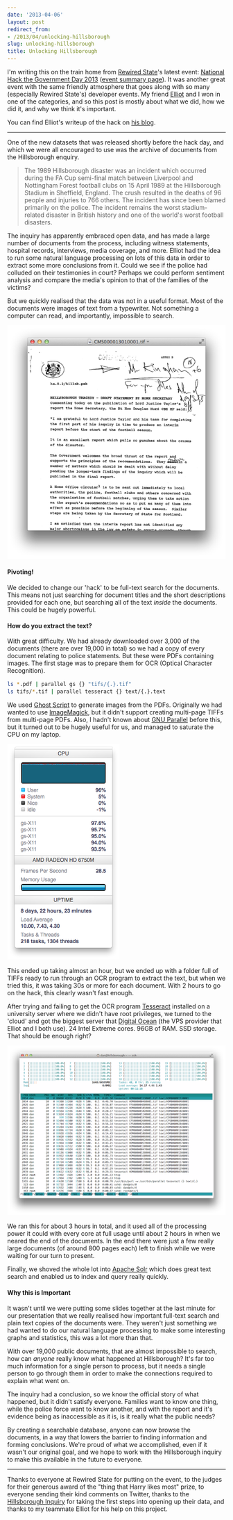 ```yaml
---
date: '2013-04-06'
layout: post
redirect_from:
- /2013/04/unlocking-hillsborough
slug: unlocking-hillsborough
title: Unlocking Hillsborough
---
```


I'm writing this on the train home from [Rewired State](http://rewiredstate.org)'s latest event: [National Hack the Government Day 2013](http://rewiredstate.org/hacks/national-hack-the-government-2013) ([event summary page](http://eventifier.co/event/nhtg13/)). It was another great event with the same friendly atmosphere that goes along with so many (especially Rewired State's) developer events. My friend [Elliot](http://twitter.com/elliotjh) and I won in one of the categories, and so this post is mostly about what we did, how we did it, and why we think it's important.

You can find Elliot's writeup of the hack on [his blog](http://blog.resborand.co.uk/Hillsborough%20Unlocked%20-%20How%20We%20Did%20It).

- - -

One of the new datasets that was released shortly before the hack day, and which we were all encouraged to use was the archive of documents from the Hillsborough  enquiry.

  > The 1989 Hillsborough disaster was an incident which occurred during the FA Cup semi-final match between Liverpool and Nottingham Forest football clubs on 15 April 1989 at the Hillsborough Stadium in Sheffield, England. The crush resulted in the deaths of 96 people and injuries to 766 others. The incident has since been blamed primarily on the police. The incident remains the worst stadium-related disaster in British history and one of the world's worst football disasters.

The inquiry has apparently embraced open data, and has made a large number of documents from the process, including witness statements, hospital records, interviews, media coverage, and more. Elliot had the idea to run some natural language processing on lots of this data in order to extract some more conclusions from it. Could we see if the police had colluded on their testimonies in court? Perhaps we could perform sentiment analysis and compare the media's opinion to that of the families of the victims?

But we quickly realised that the data was not in a useful format. Most of the documents were images of text from a typewriter. Not something a computer can read, and importantly, impossible to search.

![A scan of a Hillsborough document](images/hillsborough-original-document.png)

#### Pivoting!

We decided to change our 'hack' to be full-text search for the documents. This means not just searching for document titles and the short descriptions provided for each one, but searching all of the text *inside* the documents. This could be hugely powerful.

#### How do you extract the text?

With great difficulty. We had already downloaded over 3,000 of the documents (there are over 19,000 in total) so we had a copy of every document relating to police statements. But these were PDFs containing images. The first stage was to prepare them for OCR (Optical Character Recognition).

```bash
ls *.pdf | parallel gs {} "tifs/{.}.tif"
ls tifs/*.tif | parallel tesseract {} text/{.}.text
```

We used [Ghost Script](http://www.ghostscript.com/) to generate images from the PDFs. Originally we had wanted to use [ImageMagick](http://www.imagemagick.org/), but it didn't support creating multi-page TIFFs from multi-page PDFs. Also, I hadn't known about [GNU Parallel](http://www.gnu.org/software/parallel/) before this, but it turned out to be hugely useful for us, and managed to saturate the CPU on my laptop.

![CPU usage when OCR'ing the Hillsborough documents](images/hillsborough-laptop-cpu.png)

This ended up taking almost an hour, but we ended up with a folder full of TIFFs ready to run through an OCR program to extract the text, but when we tried this, it was taking 30s or more for each document. With 2 hours to go on the hack, this clearly wasn't fast enough.

After trying and failing to get the OCR program [Tesseract](https://code.google.com/p/tesseract-ocr/) installed on a university server where we didn't have root privileges, we turned to the 'cloud' and got the biggest server that [Digital Ocean](http://digitalocean.com) (the VPS provider that Elliot and I both use). 24 Intel Extreme cores. 96GB of RAM. SSD storage. That should be enough right?

![CPU usage on the server OCR'ing all of the documents](images/hillsborough-server-cpu.png)

We ran this for about 3 hours in total, and it used all of the processing power it could with every core at full usage until about 2 hours in when we neared the end of the documents. In the end there were just a few really large documents (of around 800 pages each) left to finish while we were waiting for our turn to present.

Finally, we shoved the whole lot into [Apache Solr](http://lucene.apache.org/solr/) which does great text search and enabled us to index and query really quickly.

#### Why this is Important

It wasn't until we were putting some slides together at the last minute for our presentation that we really realised how important full-text search and plain text copies of the documents were. They weren't just something we had wanted to do our natural language processing to make some interesting graphs and statistics, this was a lot more than that.

With over 19,000 public documents, that are almost impossible to search, how can *anyone* really know what happened at Hillsborough? It's far too much information for a single person to process, but it needs a single person to go through them in order to make the connections required to explain what went on.

The inquiry had a conclusion, so we know the official story of what happened, but it didn't satisfy everyone. Families want to know one thing, while the police force want to know another, and with the report and it's evidence being as inaccessible as it is, is it really what the public needs?

By creating a searchable database, anyone can now browse the documents, in a way that lowers the barrier to finding information and forming conclusions. We're proud of what we accomplished, even if it wasn't our original goal, and we hope to work with the Hillsborough inquiry to make this available in the future to everyone.

- - -

Thanks to everyone at Rewired State for putting on the event, to the judges for their generous award of the "thing that Harry likes most" prize, to everyone sending their kind comments on Twitter, thanks to the [Hillsborough Inquiry](http://hillsborough.independent.gov.uk/) for taking the first steps into opening up their data, and thanks to my teammate Elliot for his help on this project.